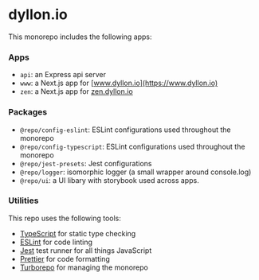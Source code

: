 # dyllon.io

This monorepo includes the following apps:

### Apps

- `api`: an Express api server
- `www`: a Next.js app for [www.dyllon.io](https://www.dyllon.io)
- `zen`: a Next.js app for [zen.dyllon.io](https://zen.dyllon.io)

### Packages

- `@repo/config-eslint`: ESLint configurations used throughout the monorepo
- `@repo/config-typescript`: ESLint configurations used throughout the monorepo
- `@repo/jest-presets`: Jest configurations
- `@repo/logger`: isomorphic logger (a small wrapper around console.log)
- `@repo/ui`: a UI libary with storybook used across apps.

### Utilities

This repo uses the following tools:

- [TypeScript](https://www.typescriptlang.org/) for static type checking
- [ESLint](https://eslint.org/) for code linting
- [Jest](https://jestjs.io) test runner for all things JavaScript
- [Prettier](https://prettier.io) for code formatting
- [Turborepo](https://turbo.build) for managing the monorepo
